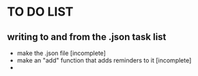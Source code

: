 # TO DO LIST

## writing to and from the .json task list
- make the .json file [incomplete]
- make an "add" function that adds reminders to it [incomplete]
- 